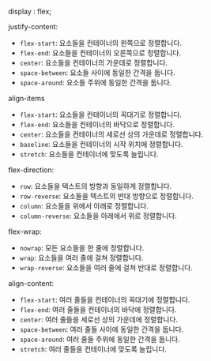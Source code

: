 display : flex;



justify-content:

- `flex-start`: 요소들을 컨테이너의 왼쪽으로 정렬합니다.
- `flex-end`: 요소들을 컨테이너의 오른쪽으로 정렬합니다.
- `center`: 요소들을 컨테이너의 가운데로 정렬합니다.
- `space-between`: 요소들 사이에 동일한 간격을 둡니다.
- `space-around`: 요소들 주위에 동일한 간격을 둡니다.



align-items

- `flex-start`: 요소들을 컨테이너의 꼭대기로 정렬합니다.
- `flex-end`: 요소들을 컨테이너의 바닥으로 정렬합니다.
- `center`: 요소들을 컨테이너의 세로선 상의 가운데로 정렬합니다.
- `baseline`: 요소들을 컨테이너의 시작 위치에 정렬합니다.
- `stretch`: 요소들을 컨테이너에 맞도록 늘립니다.



flex-direction:

- `row`: 요소들을 텍스트의 방향과 동일하게 정렬합니다.
- `row-reverse`: 요소들을 텍스트의 반대 방향으로 정렬합니다.
- `column`: 요소들을 위에서 아래로 정렬합니다.
- `column-reverse`: 요소들을 아래에서 위로 정렬합니다.



flex-wrap:

- `nowrap`: 모든 요소들을 한 줄에 정렬합니다.
- `wrap`: 요소들을 여러 줄에 걸쳐 정렬합니다.
- `wrap-reverse`: 요소들을 여러 줄에 걸쳐 반대로 정렬합니다.





align-content:

- `flex-start`: 여러 줄들을 컨테이너의 꼭대기에 정렬합니다.
- `flex-end`: 여러 줄들을 컨테이너의 바닥에 정렬합니다.
- `center`: 여러 줄들을 세로선 상의 가운데에 정렬합니다.
- `space-between`: 여러 줄들 사이에 동일한 간격을 둡니다.
- `space-around`: 여러 줄들 주위에 동일한 간격을 둡니다.
- `stretch`: 여러 줄들을 컨테이너에 맞도록 늘립니다.
